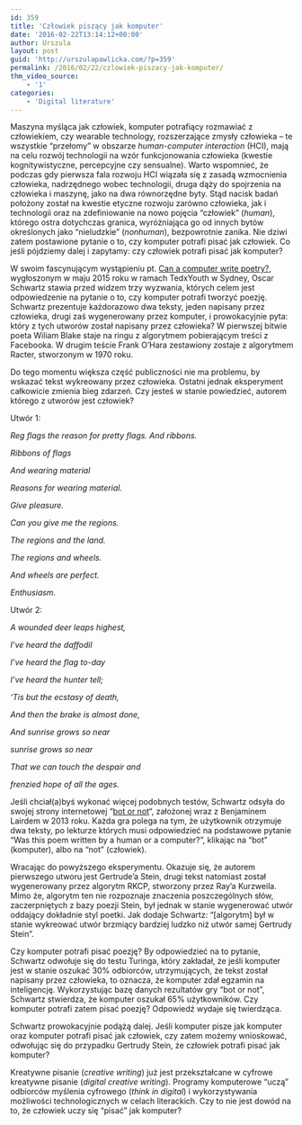 ```yaml
---
id: 359
title: 'Człowiek piszący jak komputer'
date: '2016-02-22T13:14:12+00:00'
author: Urszula
layout: post
guid: 'http://urszulapawlicka.com/?p=359'
permalink: /2016/02/22/czlowiek-piszacy-jak-komputer/
thm_video_source:
    - '1'
categories:
    - 'Digital literature'
---
```


Maszyna myśląca jak człowiek, komputer potrafiący rozmawiać z człowiekiem, czy wearable technology, rozszerzające zmysły człowieka – te wszystkie “przełomy” w obszarze *human-computer interaction* (HCI), mają na celu rozwój technologii na wzór funkcjonowania człowieka (kwestie kognitywistyczne, percepcyjne czy sensualne). Warto wspomnieć, że podczas gdy pierwsza fala rozwoju HCI wiązała się z zasadą wzmocnienia człowieka, nadrzędnego wobec technologii, druga dąży do spojrzenia na człowieka i maszynę, jako na dwa równorzędne byty. Stąd nacisk badań położony został na kwestie etyczne rozwoju zarówno człowieka, jak i technologii oraz na zdefiniowanie na nowo pojęcia “człowiek” (*human*), którego ostra dotychczas granica, wyróżniająca go od innych bytów określonych jako “nieludzkie” (*nonhuman*), bezpowrotnie zanika. Nie dziwi zatem postawione pytanie o to, czy komputer potrafi pisać jak człowiek. Co jeśli pójdziemy dalej i zapytamy: czy człowiek potrafi pisać jak komputer?

W swoim fascynującym wystąpieniu pt. [Can a computer write poetry?](http://www.ted.com/talks/oscar_schwartz_can_a_computer_write_poetry#t-275486), wygłoszonym w maju 2015 roku w ramach TedxYouth w Sydney, Oscar Schwartz stawia przed widzem trzy wyzwania, których celem jest odpowiedzenie na pytanie o to, czy komputer potrafi tworzyć poezję. Schwartz prezentuje każdorazowo dwa teksty, jeden napisany przez człowieka, drugi zaś wygenerowany przez komputer, i prowokacyjnie pyta: który z tych utworów został napisany przez człowieka? W pierwszej bitwie poeta Wiliam Blake staje na ringu z algorytmem pobierającym treści z Facebooka. W drugim teście Frank O’Hara zestawiony zostaje z algorytmem Racter, stworzonym w 1970 roku.

Do tego momentu większa część publiczności nie ma problemu, by wskazać tekst wykreowany przez człowieka. Ostatni jednak eksperyment całkowicie zmienia bieg zdarzeń. Czy jesteś w stanie powiedzieć, autorem którego z utworów jest człowiek?

Utwór 1:

*Reg flags the reason for pretty flags. And ribbons.*

*Ribbons of flags*

*And wearing material*

*Reasons for wearing material.*

*Give pleasure.*

*Can you give me the regions.*

*The regions and the land.*

*The regions and wheels.*

*And wheels are perfect.*

*Enthusiasm.*

Utwór 2:

*A wounded deer leaps highest,*

*I’ve heard the daffodil*

*I’ve heard the flag to-day*

*I’ve heard the hunter tell;*

*‘Tis but the ecstasy of death,*

*And then the brake is almost done,*

*And sunrise grows so near*

*sunrise grows so near*

*That we can touch the despair and*

*frenzied hope of all the ages.*

Jeśli chciał(a)byś wykonać więcej podobnych testów, Schwartz odsyła do swojej strony internetowej “[bot or not](http://botpoet.com/)“, założonej wraz z Benjaminem Lairdem w 2013 roku. Każda gra polega na tym, że użytkownik otrzymuje dwa teksty, po lekturze których musi odpowiedzieć na podstawowe pytanie “Was this poem written by a human or a computer?”, klikając na “bot” (komputer), albo na “not” (człowiek).

Wracając do powyższego eksperymentu. Okazuje się, że autorem pierwszego utworu jest Gertrude’a Stein, drugi tekst natomiast został wygenerowany przez algorytm RKCP, stworzony przez Ray’a Kurzweila. Mimo że, algorytm ten nie rozpoznaje znaczenia poszczególnych słów, zaczerpniętych z bazy poezji Stein, był jednak w stanie wygenerować utwór oddający dokładnie styl poetki. Jak dodaje Schwartz: “\[algorytm\] był w stanie wykreować utwór brzmiący bardziej ludzko niż utwór samej Gertrudy Stein”.

Czy komputer potrafi pisać poezję? By odpowiedzieć na to pytanie, Schwartz odwołuje się do testu Turinga, który zakładał, że jeśli komputer jest w stanie oszukać 30% odbiorców, utrzymujących, że tekst został napisany przez człowieka, to oznacza, że komputer zdał egzamin na inteligencję. Wykorzystując bazę danych rezultatów gry “bot or not”, Schwartz stwierdza, że komputer oszukał 65% użytkowników. Czy komputer potrafi zatem pisać poezję? Odpowiedź wydaje się twierdząca.

Schwartz prowokacyjnie podążą dalej. Jeśli komputer pisze jak komputer oraz komputer potrafi pisać jak człowiek, czy zatem możemy wnioskować, odwołując się do przypadku Gertrudy Stein, że człowiek potrafi pisać jak komputer?

Kreatywne pisanie (*creative writing*) już jest przekształcane w cyfrowe kreatywne pisanie (*digital creative writing*). Programy komputerowe “uczą” odbiorców myślenia cyfrowego (*think in digital*) i wykorzystywania możliwości technologicznych w celach literackich. Czy to nie jest dowód na to, że człowiek uczy się “pisać” jak komputer?